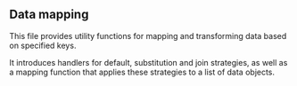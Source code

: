 ## Data mapping

This file provides utility functions for mapping and transforming data based on specified keys.

It introduces handlers for default, substitution and join strategies, as well as a mapping function that applies these strategies to a list of data objects.
